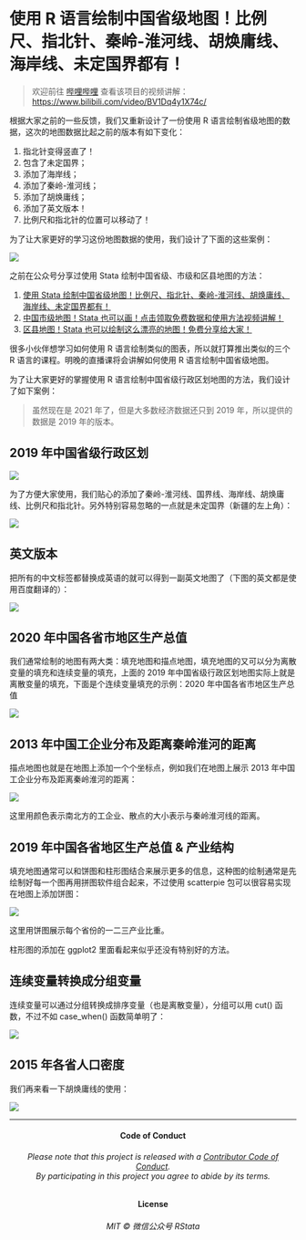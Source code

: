 # 使用 R 语言绘制中国省级地图！比例尺、指北针、秦岭-淮河线、胡焕庸线、海岸线、未定国界都有！

> 欢迎前往 [哔哩哔哩](https://www.bilibili.com/video/BV1Dq4y1X74c/) 查看该项目的视频讲解：https://www.bilibili.com/video/BV1Dq4y1X74c/ 

根据大家之前的一些反馈，我们又重新设计了一份使用 R 语言绘制省级地图的数据，这次的地图数据比起之前的版本有如下变化：

1. 指北针变得竖直了！
2. 包含了未定国界；
3. 添加了海岸线；
4. 添加了秦岭-淮河线；
5. 添加了胡焕庸线；
6. 添加了英文版本！
7. 比例尺和指北针的位置可以移动了！

为了让大家更好的学习这份地图数据的使用，我们设计了下面的这些案例：

![](https://mdniceczx.oss-cn-beijing.aliyuncs.com/image_20210710195941.png)

之前在公众号分享过使用 Stata 绘制中国省级、市级和区县地图的方法：

1. [使用 Stata 绘制中国省级地图！比例尺、指北针、秦岭-淮河线、胡焕庸线、海岸线、未定国界都有！](https://mp.weixin.qq.com/s/IU-YZfibhj8_ogo9PE9sPw)
2. [中国市级地图！Stata 也可以画！点击领取免费数据和使用方法视频讲解！](https://mp.weixin.qq.com/s/X6lQ5zy0L0XplLsNw9sT6A)
3. [区县地图！Stata 也可以绘制这么漂亮的地图！免费分享给大家！](https://mp.weixin.qq.com/s/-8sa2bgx76XWq75WCtzqVw)

很多小伙伴想学习如何使用 R 语言绘制类似的图表，所以就打算推出类似的三个 R 语言的课程。明晚的直播课将会讲解如何使用 R 语言绘制中国省级地图。

为了让大家更好的掌握使用 R 语言绘制中国省级行政区划地图的方法，我们设计了如下案例：

> 虽然现在是 2021 年了，但是大多数经济数据还只到 2019 年，所以提供的数据是 2019 年的版本。

## 2019 年中国省级行政区划

![](https://mdniceczx.oss-cn-beijing.aliyuncs.com/image_20210710183135.png)

为了方便大家使用，我们贴心的添加了秦岭-淮河线、国界线、海岸线、胡焕庸线、比例尺和指北针。另外特别容易忽略的一点就是未定国界（新疆的左上角）：

![](https://mdniceczx.oss-cn-beijing.aliyuncs.com/image_20210710183459.png)

## 英文版本

把所有的中文标签都替换成英语的就可以得到一副英文地图了（下图的英文都是使用百度翻译的）：

![](https://mdniceczx.oss-cn-beijing.aliyuncs.com/image_20210710183521.png)

## 2020 年中国各省市地区生产总值

我们通常绘制的地图有两大类：填充地图和描点地图，填充地图的又可以分为离散变量的填充和连续变量的填充，上面的 2019 年中国省级行政区划地图实际上就是离散变量的填充，下面是个连续变量填充的示例：2020 年中国各省市地区生产总值

![](https://mdniceczx.oss-cn-beijing.aliyuncs.com/image_20210710184648.png)

## 2013 年中国工企业分布及距离秦岭淮河的距离

描点地图也就是在地图上添加一个个坐标点，例如我们在地图上展示 2013 年中国工企业分布及距离秦岭淮河的距离：

![](https://mdniceczx.oss-cn-beijing.aliyuncs.com/image_20210710184746.png)

这里用颜色表示南北方的工企业、散点的大小表示与秦岭淮河线的距离。

## 2019 年中国各省地区生产总值 & 产业结构

填充地图通常可以和饼图和柱形图结合来展示更多的信息，这种图的绘制通常是先绘制好每一个图再用拼图软件组合起来，不过使用 scatterpie 包可以很容易实现在地图上添加饼图：

![](https://mdniceczx.oss-cn-beijing.aliyuncs.com/image_20210710185146.png)

这里用饼图展示每个省份的一二三产业比重。

柱形图的添加在 ggplot2 里面看起来似乎还没有特别好的方法。

## 连续变量转换成分组变量

连续变量可以通过分组转换成排序变量（也是离散变量），分组可以用 cut() 函数，不过不如 case_when() 函数简单明了：

![](https://mdniceczx.oss-cn-beijing.aliyuncs.com/image_20210710185349.png)

## 2015 年各省人口密度

我们再来看一下胡焕庸线的使用：

![](https://mdniceczx.oss-cn-beijing.aliyuncs.com/image_20210710185423.png)

------------

<h4 align="center">

Code of Conduct

</h4>

<h6 align="center">

Please note that this project is released with a [Contributor Code of
Conduct](CODE_OF_CONDUCT.md).<br>By participating in this project you
agree to abide by its terms.

</h6>

<h4 align="center">

License

</h4>

<h6 align="center">

MIT © 微信公众号 RStata

</h6>
